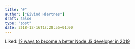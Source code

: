 ```yaml
---
title: "#"
author: ["Eivind Hjertnes"]
draft: false
type: "post"
date: 2018-12-16T12:28:55+01:00
---
```


Liked:
[19
ways to become a better Node.JS developer in 2019](https://medium.com/@me%5F37286/19-ways-to-become-a-better-node-js-developer-in-2019-ffd3a8fbfe38)
